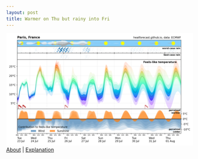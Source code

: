 ```yaml
---
layout: post
title: Warmer on Thu but rainy into Fri
---
```


![Heatforecast meteogram Paris 23 July 2024](images/paris_2024072300.png)
[About](https://heatforecast.github.io/about/) | [Explanation](https://heatforecast.github.io/explanation/)